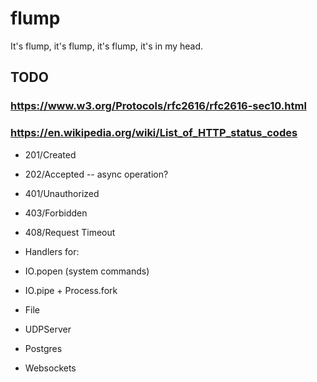 # flump

It's flump, it's flump, it's flump, it's in my head.

## TODO

### https://www.w3.org/Protocols/rfc2616/rfc2616-sec10.html
### https://en.wikipedia.org/wiki/List_of_HTTP_status_codes

* 201/Created
* 202/Accepted -- async operation?
* 401/Unauthorized
* 403/Forbidden
* 408/Request Timeout

* Handlers for:
* IO.popen (system commands)
* IO.pipe + Process.fork
* File
* UDPServer
* Postgres
* Websockets
